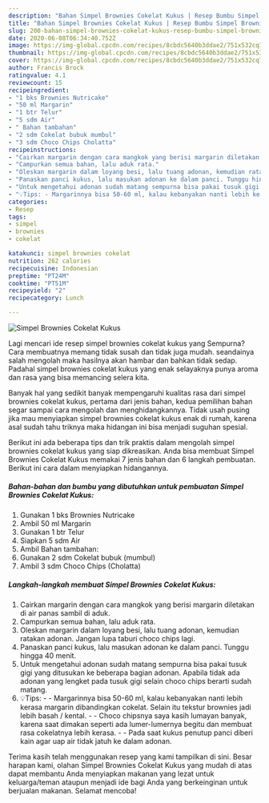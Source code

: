 ```yaml
---
description: "Bahan Simpel Brownies Cokelat Kukus | Resep Bumbu Simpel Brownies Cokelat Kukus Yang Enak Banget"
title: "Bahan Simpel Brownies Cokelat Kukus | Resep Bumbu Simpel Brownies Cokelat Kukus Yang Enak Banget"
slug: 200-bahan-simpel-brownies-cokelat-kukus-resep-bumbu-simpel-brownies-cokelat-kukus-yang-enak-banget
date: 2020-06-08T06:34:40.752Z
image: https://img-global.cpcdn.com/recipes/8cbdc5640b3ddae2/751x532cq70/simpel-brownies-cokelat-kukus-foto-resep-utama.jpg
thumbnail: https://img-global.cpcdn.com/recipes/8cbdc5640b3ddae2/751x532cq70/simpel-brownies-cokelat-kukus-foto-resep-utama.jpg
cover: https://img-global.cpcdn.com/recipes/8cbdc5640b3ddae2/751x532cq70/simpel-brownies-cokelat-kukus-foto-resep-utama.jpg
author: Francis Brock
ratingvalue: 4.1
reviewcount: 15
recipeingredient:
- "1 bks Brownies Nutricake"
- "50 ml Margarin"
- "1 btr Telur"
- "5 sdm Air"
- " Bahan tambahan"
- "2 sdm Cokelat bubuk mumbul"
- "3 sdm Choco Chips Cholatta"
recipeinstructions:
- "Cairkan margarin dengan cara mangkok yang berisi margarin diletakan di air panas sambil di aduk."
- "Campurkan semua bahan, lalu aduk rata."
- "Oleskan margarin dalam loyang besi, lalu tuang adonan, kemudian ratakan adonan. Jangan lupa taburi choco chips lagi."
- "Panaskan panci kukus, lalu masukan adonan ke dalam panci. Tunggu hingga 40 menit."
- "Untuk mengetahui adonan sudah matang sempurna bisa pakai tusuk gigi yang ditusukan ke beberapa bagian adonan. Apabila tidak ada adonan yang lengket pada tusuk gigi selain choco chips berarti sudah matang."
- "💡Tips: - Margarinnya bisa 50-60 ml, kalau kebanyakan nanti lebih kerasa margarin dibandingkan cokelat. Selain itu tekstur brownies jadi lebih basah / kental. - Choco chipsnya saya kasih lumayan banyak, karena saat dimakan seperti ada lumer-lumernya begitu dan membuat rasa cokelatnya lebih kerasa. - Pada saat kukus penutup panci diberi kain agar uap air tidak jatuh ke dalam adonan."
categories:
- Resep
tags:
- simpel
- brownies
- cokelat

katakunci: simpel brownies cokelat 
nutrition: 262 calories
recipecuisine: Indonesian
preptime: "PT24M"
cooktime: "PT51M"
recipeyield: "2"
recipecategory: Lunch

---
```



![Simpel Brownies Cokelat Kukus](https://img-global.cpcdn.com/recipes/8cbdc5640b3ddae2/751x532cq70/simpel-brownies-cokelat-kukus-foto-resep-utama.jpg)

Lagi mencari ide resep simpel brownies cokelat kukus yang Sempurna? Cara membuatnya memang tidak susah dan tidak juga mudah. seandainya salah mengolah maka hasilnya akan hambar dan bahkan tidak sedap. Padahal simpel brownies cokelat kukus yang enak selayaknya punya aroma dan rasa yang bisa memancing selera kita.



Banyak hal yang sedikit banyak mempengaruhi kualitas rasa dari simpel brownies cokelat kukus, pertama dari jenis bahan, kedua pemilihan bahan segar sampai cara mengolah dan menghidangkannya. Tidak usah pusing jika mau menyiapkan simpel brownies cokelat kukus enak di rumah, karena asal sudah tahu triknya maka hidangan ini bisa menjadi suguhan spesial.


Berikut ini ada beberapa tips dan trik praktis dalam mengolah simpel brownies cokelat kukus yang siap dikreasikan. Anda bisa membuat Simpel Brownies Cokelat Kukus memakai 7 jenis bahan dan 6 langkah pembuatan. Berikut ini cara dalam menyiapkan hidangannya.

<!--inarticleads1-->

##### Bahan-bahan dan bumbu yang dibutuhkan untuk pembuatan Simpel Brownies Cokelat Kukus:

1. Gunakan 1 bks Brownies Nutricake
1. Ambil 50 ml Margarin
1. Gunakan 1 btr Telur
1. Siapkan 5 sdm Air
1. Ambil  Bahan tambahan:
1. Gunakan 2 sdm Cokelat bubuk (mumbul)
1. Ambil 3 sdm Choco Chips (Cholatta)




<!--inarticleads2-->

##### Langkah-langkah membuat Simpel Brownies Cokelat Kukus:

1. Cairkan margarin dengan cara mangkok yang berisi margarin diletakan di air panas sambil di aduk.
1. Campurkan semua bahan, lalu aduk rata.
1. Oleskan margarin dalam loyang besi, lalu tuang adonan, kemudian ratakan adonan. Jangan lupa taburi choco chips lagi.
1. Panaskan panci kukus, lalu masukan adonan ke dalam panci. Tunggu hingga 40 menit.
1. Untuk mengetahui adonan sudah matang sempurna bisa pakai tusuk gigi yang ditusukan ke beberapa bagian adonan. Apabila tidak ada adonan yang lengket pada tusuk gigi selain choco chips berarti sudah matang.
1. 💡Tips: - - Margarinnya bisa 50-60 ml, kalau kebanyakan nanti lebih kerasa margarin dibandingkan cokelat. Selain itu tekstur brownies jadi lebih basah / kental. - - Choco chipsnya saya kasih lumayan banyak, karena saat dimakan seperti ada lumer-lumernya begitu dan membuat rasa cokelatnya lebih kerasa. - - Pada saat kukus penutup panci diberi kain agar uap air tidak jatuh ke dalam adonan.




Terima kasih telah menggunakan resep yang kami tampilkan di sini. Besar harapan kami, olahan Simpel Brownies Cokelat Kukus yang mudah di atas dapat membantu Anda menyiapkan makanan yang lezat untuk keluarga/teman ataupun menjadi ide bagi Anda yang berkeinginan untuk berjualan makanan. Selamat mencoba!
